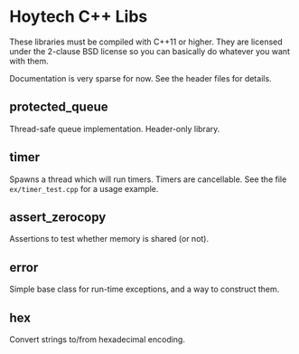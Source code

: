 # Hoytech C++ Libs

These libraries must be compiled with C++11 or higher. They are licensed under the 2-clause BSD license so you can basically do whatever you want with them.

Documentation is very sparse for now. See the header files for details.

## protected_queue

Thread-safe queue implementation. Header-only library.

## timer

Spawns a thread which will run timers. Timers are cancellable. See the file `ex/timer_test.cpp` for a usage example.

## assert_zerocopy

Assertions to test whether memory is shared (or not).

## error

Simple base class for run-time exceptions, and a way to construct them.

## hex

Convert strings to/from hexadecimal encoding.
